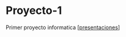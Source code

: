 # Proyecto-1
Primer proyecto informatica
[[presentaciones](https://gamma.app/docs/Crisis-Laboral-en-Misiones-Desempleo-Juvenil-y-Precariedad-Estruc-oh7uvcbqtbw8f5x)]
